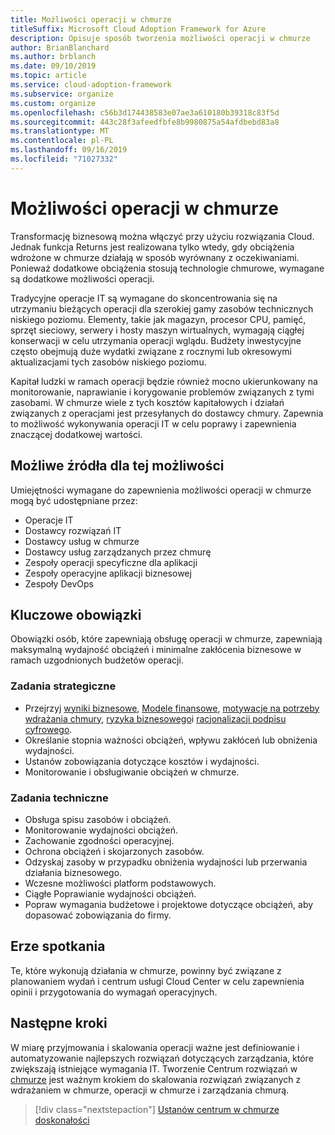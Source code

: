 ```yaml
---
title: Możliwości operacji w chmurze
titleSuffix: Microsoft Cloud Adoption Framework for Azure
description: Opisuje sposób tworzenia możliwości operacji w chmurze
author: BrianBlanchard
ms.author: brblanch
ms.date: 09/10/2019
ms.topic: article
ms.service: cloud-adoption-framework
ms.subservice: organize
ms.custom: organize
ms.openlocfilehash: c56b3d174438583e07ae3a610180b39318c83f5d
ms.sourcegitcommit: 443c28f3afeedfbfe8b9980875a54afdbebd83a8
ms.translationtype: MT
ms.contentlocale: pl-PL
ms.lasthandoff: 09/16/2019
ms.locfileid: "71027332"
---
```

# <a name="cloud-operation-capabilities"></a>Możliwości operacji w chmurze

Transformację biznesową można włączyć przy użyciu rozwiązania Cloud. Jednak funkcja Returns jest realizowana tylko wtedy, gdy obciążenia wdrożone w chmurze działają w sposób wyrównany z oczekiwaniami. Ponieważ dodatkowe obciążenia stosują technologie chmurowe, wymagane są dodatkowe możliwości operacji.

Tradycyjne operacje IT są wymagane do skoncentrowania się na utrzymaniu bieżących operacji dla szerokiej gamy zasobów technicznych niskiego poziomu. Elementy, takie jak magazyn, procesor CPU, pamięć, sprzęt sieciowy, serwery i hosty maszyn wirtualnych, wymagają ciągłej konserwacji w celu utrzymania operacji wglądu. Budżety inwestycyjne często obejmują duże wydatki związane z rocznymi lub okresowymi aktualizacjami tych zasobów niskiego poziomu.

 Kapitał ludzki w ramach operacji będzie również mocno ukierunkowany na monitorowanie, naprawianie i korygowanie problemów związanych z tymi zasobami. W chmurze wiele z tych kosztów kapitałowych i działań związanych z operacjami jest przesyłanych do dostawcy chmury. Zapewnia to możliwość wykonywania operacji IT w celu poprawy i zapewnienia znaczącej dodatkowej wartości.

## <a name="possible-sources-for-this-capability"></a>Możliwe źródła dla tej możliwości

Umiejętności wymagane do zapewnienia możliwości operacji w chmurze mogą być udostępniane przez:

- Operacje IT
- Dostawcy rozwiązań IT
- Dostawcy usług w chmurze
- Dostawcy usług zarządzanych przez chmurę
- Zespoły operacji specyficzne dla aplikacji
- Zespoły operacyjne aplikacji biznesowej
- Zespoły DevOps

## <a name="key-responsibilities"></a>Kluczowe obowiązki

Obowiązki osób, które zapewniają obsługę operacji w chmurze, zapewniają maksymalną wydajność obciążeń i minimalne zakłócenia biznesowe w ramach uzgodnionych budżetów operacji.

### <a name="strategic-tasks"></a>Zadania strategiczne

- Przejrzyj [wyniki biznesowe](../strategy/business-outcomes/index.md), [Modele finansowe](../strategy/financial-models.md), [motywacje na potrzeby wdrażania chmury](../strategy/motivations.md), [ryzyka biznesowego](../govern/policy-compliance/risk-tolerance.md)i [racjonalizacji podpisu cyfrowego](../digital-estate/index.md).
- Określanie stopnia ważności obciążeń, wpływu zakłóceń lub obniżenia wydajności.
- Ustanów zobowiązania dotyczące kosztów i wydajności.
- Monitorowanie i obsługiwanie obciążeń w chmurze.

### <a name="technical-tasks"></a>Zadania techniczne

- Obsługa spisu zasobów i obciążeń.
- Monitorowanie wydajności obciążeń.
- Zachowanie zgodności operacyjnej.
- Ochrona obciążeń i skojarzonych zasobów.
- Odzyskaj zasoby w przypadku obniżenia wydajności lub przerwania działania biznesowego.
- Wczesne możliwości platform podstawowych.
- Ciągłe Poprawianie wydajności obciążeń.
- Popraw wymagania budżetowe i projektowe dotyczące obciążeń, aby dopasować zobowiązania do firmy.

## <a name="meeting-cadence"></a>Erze spotkania

Te, które wykonują działania w chmurze, powinny być związane z planowaniem wydań i centrum usługi Cloud Center w celu zapewnienia opinii i przygotowania do wymagań operacyjnych.

## <a name="next-steps"></a>Następne kroki

W miarę przyjmowania i skalowania operacji ważne jest definiowanie i automatyzowanie najlepszych rozwiązań dotyczących zarządzania, które zwiększają istniejące wymagania IT. Tworzenie Centrum rozwiązań w [chmurze](./cloud-center-of-excellence.md) jest ważnym krokiem do skalowania rozwiązań związanych z wdrażaniem w chmurze, operacji w chmurze i zarządzania chmurą.

> [!div class="nextstepaction"]
> [Ustanów centrum w chmurze doskonałości](./cloud-center-of-excellence.md)
